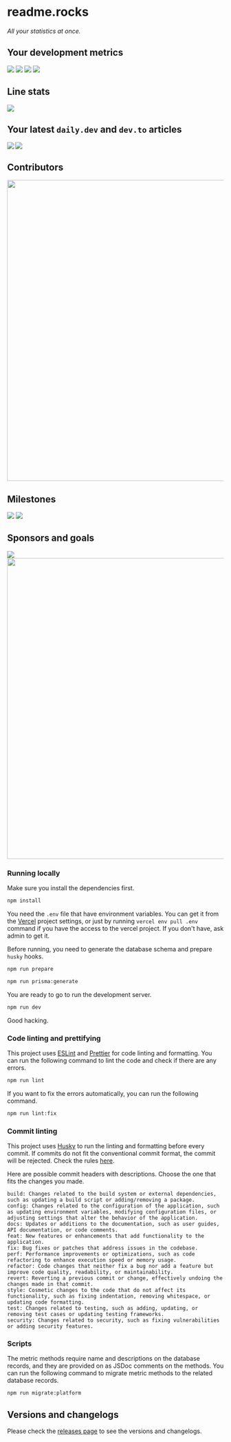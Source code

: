 # readme.rocks

_All your statistics at once._

## Your development metrics
![](https://readme.rocks/api/view/641b5deaa6550999ac4331d0)
![](https://readme.rocks/api/view/641b5e30a6550999ac4331d2)
![](https://readme.rocks/api/view/642dfbff39f5d6e5e5f45c3b)
![](https://readme.rocks/api/view?queryConfig%5Busername%5D=sametcodes&id=641b2efa3e90e7e555cdacd7)

## Line stats
![](https://readme.rocks/api/view/642220d0c3f0ffcbcafd573f)

## Your latest `daily.dev` and `dev.to` articles
<img align="left" src="https://readme.rocks/api/view?queryConfig%5Busername%5D=honeypot&queryConfig%5Bcount%5D=3&id=641cd30dbe50187858f7d61a" />
<img src="https://readme.rocks/api/view?queryConfig%5Busername%5D=isaacdlyman&queryConfig%5Bcount%5D=2&id=641c6e78c50c62ccdb646278" />
<br clear="left"/>

## Contributors

<img width="700" src="https://readme.rocks/api/view/642fa65c44fe9bdabf4bc1a4" />

## Milestones

[![](https://readme.rocks/api/view/642b5a788c097f48ca28ce58)](milestone/1)
[![](https://readme.rocks/api/view/641b5dcfa6550999ac4331cf)](milestone/2)

## Sponsors and goals
<a href="https://github.com/sponsorships/d-fischer">
<img src="https://readme.rocks/api/view?queryConfig%5Busername%5D=d-fischer&id=64248c899d4315a82e3cb3f7" />
</a>

<img width="700" src="https://readme.rocks/api/view?queryConfig%5Busername%5D=ljharb&viewConfig%5Btitle%5D=My%20sponsors&viewConfig%5Bsubtitle%5D=Thank%20you%20for%20sponsoring%20me.&viewConfig%5Bitems_per_row%5D=15&id=64300f9e4160c69275201776" />

### Running locally

Make sure you install the dependencies first.

```bash
npm install
```

You need the `.env` file that have environment variables. You can get it from the [Vercel](https://vercel.com) project settings, or just by running `vercel env pull .env` command if you have the access to the vercel project. If you don't have, ask admin to get it.

Before running, you need to generate the database schema and prepare `husky` hooks.

```bash
npm run prepare
```

```bash
npm run prisma:generate
```

You are ready to go to run the development server.

```bash
npm run dev
```

Good hacking.

### Code linting and prettifying

This project uses [ESLint](https://eslint.org/) and [Prettier](https://prettier.io/) for code linting and formatting. You can run the following command to lint the code and check if there are any errors.

```bash
npm run lint
```

If you want to fix the errors automatically, you can run the following command.

```bash
npm run lint:fix
```

### Commit linting

This project uses [Husky](https://typicode.github.io/husky/#/) to run the linting and formatting before every commit. If commits do not fit the conventional commit format, the commit will be rejected. Check the rules [here](https://www.conventionalcommits.org/en/v1.0.0/#specification).

Here are possible commit headers with descriptions. Choose the one that fits the changes you made.

```
build: Changes related to the build system or external dependencies, such as updating a build script or adding/removing a package.
config: Changes related to the configuration of the application, such as updating environment variables, modifying configuration files, or adjusting settings that alter the behavior of the application.
docs: Updates or additions to the documentation, such as user guides, API documentation, or code comments.
feat: New features or enhancements that add functionality to the application.
fix: Bug fixes or patches that address issues in the codebase.
perf: Performance improvements or optimizations, such as code refactoring to enhance execution speed or memory usage.
refactor: Code changes that neither fix a bug nor add a feature but improve code quality, readability, or maintainability.
revert: Reverting a previous commit or change, effectively undoing the changes made in that commit.
style: Cosmetic changes to the code that do not affect its functionality, such as fixing indentation, removing whitespace, or updating code formatting.
test: Changes related to testing, such as adding, updating, or removing test cases or updating testing frameworks.
security: Changes related to security, such as fixing vulnerabilities or adding security features.
```

### Scripts

The metric methods require name and descriptions on the database records, and they are provided on as JSDoc comments on the methods. You can run the following command to migrate metric methods to the related database records.

```bash
npm run migrate:platform
```

## Versions and changelogs

Please check the [releases page](https://github.com/sametcodes/devstats/releases) to see the versions and changelogs.
